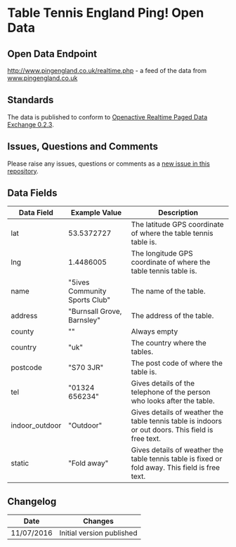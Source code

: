 # Table Tennis England Ping! Open Data

## Open Data Endpoint
http://www.pingengland.co.uk/realtime.php - a feed of the data from www.pingengland.co.uk

## Standards
The data is published to conform to [Openactive Realtime Paged Data Exchange 0.2.3](https://www.openactive.io/realtime-paged-data-exchange/0.2.3/).

## Issues, Questions and Comments
Please raise any issues, questions or comments as a [new issue in this repository](https://github.com/table-tennis-england/opendata/issues).

## Data Fields

| Data Field | Example Value | Description |
|---|---|---|
| lat | 53.5372727  | The latitude GPS coordinate of where the table tennis table is. | 
| lng | 1.4486005  | The longitude GPS coordinate of where the table tennis table is.  | 
| name | "5ives Community Sports Club" | The name of the table. | 
| address | "Burnsall Grove, Barnsley" | The address of the table.  | 
| county | "" | Always empty  | 
| country | "uk" |  The country where the tables. | 
| postcode | "S70 3JR" | The post code of where the table is. | 
|tel | "01324 656234"| Gives details of the telephone of the person who looks after the table.|
|indoor_outdoor | "Outdoor"| Gives details of weather the table tennis table is indoors or out doors. This field is free text.|
|static |"Fold away" | Gives details of weather the table tennis table is fixed or fold away. This field is free text.|

## Changelog

| Date | Changes |
|---|---|
| 11/07/2016 | Initial version published |
